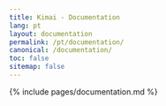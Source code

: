 ```yaml
---
title: Kimai - Documentation
lang: pt
layout: documentation
permalink: /pt/documentation/
canonical: /documentation/
toc: false
sitemap: false
---
```


{% include pages/documentation.md %}
